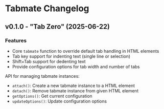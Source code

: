 # Tabmate Changelog

## v0.1.0 - "Tab Zero" (2025-06-22)

### Features
- Core `tabmate` function to override default tab handling in HTML elements
- Tab key support for indenting text (single line or selection)
- Shift+Tab support for dedenting text
- Provide configuration options for tab width and number of tabs

API for managing tabmate instances:
  - `attach()`: Create a new tabmate instance to a HTML element
  - `detach()`: Remove tabmate instance from given HTML element
  - `getOptions()`: Get current configuration
  - `updateOptions()`: Update configuration options